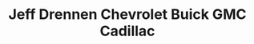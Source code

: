 ---
title: "Jeff Drennen Chevrolet Buick GMC Cadillac"
url: /zanesville/jeff-drennen-chevrolet-buick-gmc-cadillac-maple-avenue/
shop: car
---